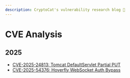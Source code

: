 ```yaml
---
description: CryptoCat's vulnerability research blog 💜
---
```


# CVE Analysis

## 2025

-   [CVE-2025-24813: Tomcat DefaultServlet Partial PUT](cve_2025_24813/cve_2025_24813.md)
-   [CVE-2025-54376: Hoverfly WebSocket Auth Bypass](cve_2025_54376/cve_2025_54376.md)
